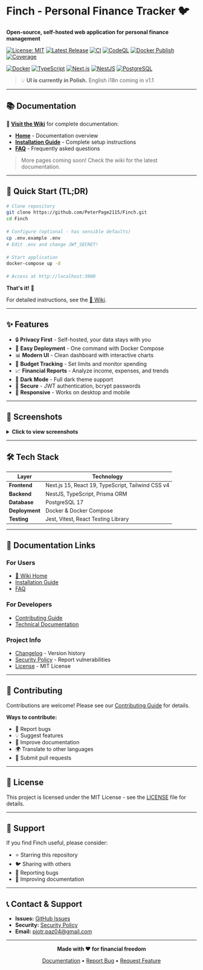 # Finch - Personal Finance Tracker 🐦

**Open-source, self-hosted web application for personal finance management**

[![License: MIT](https://img.shields.io/badge/License-MIT-blue.svg)](LICENSE)
[![Latest Release](https://img.shields.io/github/v/release/PeterPage2115/Finch?display_name=tag)](https://github.com/PeterPage2115/Finch/releases)
[![CI](https://github.com/PeterPage2115/Finch/actions/workflows/ci.yml/badge.svg)](https://github.com/PeterPage2115/Finch/actions/workflows/ci.yml)
[![CodeQL](https://github.com/PeterPage2115/Finch/actions/workflows/codeql.yml/badge.svg)](https://github.com/PeterPage2115/Finch/actions/workflows/codeql.yml)
[![Docker Publish](https://github.com/PeterPage2115/Finch/actions/workflows/docker-publish.yml/badge.svg)](https://github.com/PeterPage2115/Finch/actions/workflows/docker-publish.yml)
[![Coverage](https://img.shields.io/badge/Coverage-Coming%20Soon-lightgrey)](#-testing)

[![Docker](https://img.shields.io/badge/Docker-Ready-2496ED?logo=docker&logoColor=white)](https://www.docker.com/)
[![TypeScript](https://img.shields.io/badge/TypeScript-007ACC?logo=typescript&logoColor=white)](https://www.typescriptlang.org/)
[![Next.js](https://img.shields.io/badge/Next.js-000000?logo=next.js&logoColor=white)](https://nextjs.org/)
[![NestJS](https://img.shields.io/badge/NestJS-E0234E?logo=nestjs&logoColor=white)](https://nestjs.com/)
[![PostgreSQL](https://img.shields.io/badge/PostgreSQL-4169E1?logo=postgresql&logoColor=white)](https://www.postgresql.org/)

> 💡 **UI is currently in Polish.** English i18n coming in v1.1

---

## 📚 Documentation

**📖 [Visit the Wiki](https://github.com/PeterPage2115/Finch/wiki)** for complete documentation:

- **[Home](https://github.com/PeterPage2115/Finch/wiki/Home)** - Documentation overview
- **[Installation Guide](https://github.com/PeterPage2115/Finch/wiki/Installation-Guide)** - Complete setup instructions
- **[FAQ](https://github.com/PeterPage2115/Finch/wiki/FAQ)** - Frequently asked questions

> More pages coming soon! Check the wiki for the latest documentation.

---

## 🚀 Quick Start (TL;DR)

```bash
# Clone repository
git clone https://github.com/PeterPage2115/Finch.git
cd Finch

# Configure (optional - has sensible defaults)
cp .env.example .env
# Edit .env and change JWT_SECRET!

# Start application
docker-compose up -d

# Access at http://localhost:3000
```

**That's it!** 🎉

For detailed instructions, see the [📖 Wiki](https://github.com/PeterPage2115/Finch/wiki).

---

## ✨ Features

- 🔒 **Privacy First** - Self-hosted, your data stays with you
- 🐳 **Easy Deployment** - One command with Docker Compose
- 📊 **Modern UI** - Clean dashboard with interactive charts
- 💼 **Budget Tracking** - Set limits and monitor spending
- 📈 **Financial Reports** - Analyze income, expenses, and trends
- 🎨 **Dark Mode** - Full dark theme support
- 🔐 **Secure** - JWT authentication, bcrypt passwords
- 📱 **Responsive** - Works on desktop and mobile

---

## 📸 Screenshots

<details>
<summary><strong>Click to view screenshots</strong></summary>

<div align="center">
  
### Landing Page
<img src="screenshots/homepage.png" alt="Homepage" width="800"/>

### Dashboard
<img src="screenshots/dashboard.png" alt="Dashboard" width="800"/>

### Categories Management
<img src="screenshots/categories.png" alt="Categories" width="800"/>

### Budget Tracking
<img src="screenshots/budgets.png" alt="Budgets" width="800"/>

### Financial Reports
<img src="screenshots/reports.png" alt="Reports" width="800"/>

</div>

</details>

---

## 🛠️ Tech Stack

| Layer | Technology |
|-------|-----------|
| **Frontend** | Next.js 15, React 19, TypeScript, Tailwind CSS v4 |
| **Backend** | NestJS, TypeScript, Prisma ORM |
| **Database** | PostgreSQL 17 |
| **Deployment** | Docker & Docker Compose |
| **Testing** | Jest, Vitest, React Testing Library |

---

## 📖 Documentation Links

### For Users
- [📖 Wiki Home](https://github.com/PeterPage2115/Finch/wiki)
- [Installation Guide](https://github.com/PeterPage2115/Finch/wiki/Installation-Guide)
- [FAQ](https://github.com/PeterPage2115/Finch/wiki/FAQ)

### For Developers
- [Contributing Guide](CONTRIBUTING.md)
- [Technical Documentation](./docs/technical/)

### Project Info
- [Changelog](CHANGELOG.md) - Version history
- [Security Policy](SECURITY.md) - Report vulnerabilities
- [License](LICENSE) - MIT License

---

## 🤝 Contributing

Contributions are welcome! Please see our [Contributing Guide](CONTRIBUTING.md) for details.

**Ways to contribute:**
- 🐛 Report bugs
- 💡 Suggest features
- 📝 Improve documentation
- 🌍 Translate to other languages
- 🔧 Submit pull requests

---

## 📝 License

This project is licensed under the MIT License - see the [LICENSE](LICENSE) file for details.

---

## 🌟 Support

If you find Finch useful, please consider:
- ⭐ Starring this repository
- 🐦 Sharing with others
- 🐛 Reporting bugs
- 📖 Improving documentation

---

## 📞 Contact & Support

- **Issues:** [GitHub Issues](https://github.com/PeterPage2115/Finch/issues)
- **Security:** [Security Policy](SECURITY.md)
- **Email:** piotr.paz04@gmail.com

---

<div align="center">

**Made with ❤️ for financial freedom**

[Documentation](https://github.com/PeterPage2115/Finch/wiki) • [Report Bug](https://github.com/PeterPage2115/Finch/issues) • [Request Feature](https://github.com/PeterPage2115/Finch/issues)

</div>
